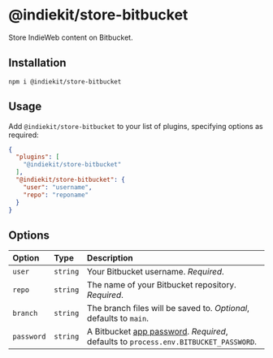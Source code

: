 # @indiekit/store-bitbucket

Store IndieWeb content on Bitbucket.

## Installation

`npm i @indiekit/store-bitbucket`

## Usage

Add `@indiekit/store-bitbucket` to your list of plugins, specifying options as required:

```json
{
  "plugins": [
    "@indiekit/store-bitbucket"
  ],
  "@indiekit/store-bitbucket": {
    "user": "username",
    "repo": "reponame"
  }
}
```

## Options

| Option | Type | Description |
| :----- | :--- | :---------- |
| `user` | `string` | Your Bitbucket username. *Required*. |
| `repo` | `string` | The name of your Bitbucket repository. *Required*. |
| `branch` | `string` | The branch files will be saved to. *Optional*, defaults to `main`. |
| `password` | `string` | A Bitbucket [app password](https://bitbucket.org/account/settings/app-passwords/). *Required*, defaults to `process.env.BITBUCKET_PASSWORD`. |
